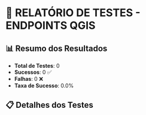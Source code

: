
# 🧪 RELATÓRIO DE TESTES - ENDPOINTS QGIS

## 📊 Resumo dos Resultados
- **Total de Testes**: 0
- **Sucessos**: 0 ✅
- **Falhas**: 0 ❌
- **Taxa de Sucesso**: 0.0%

## 📋 Detalhes dos Testes

